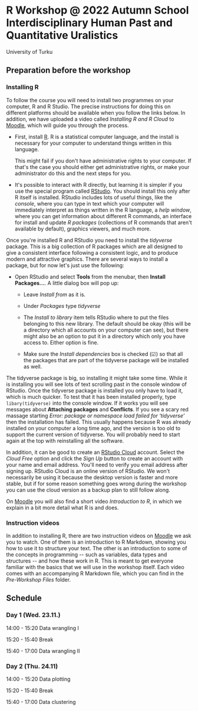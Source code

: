 # R Workshop @ 2022 Autumn School Interdisciplinary Human Past and Quantitative Uralistics

University of Turku 

## Preparation before the workshop

### Installing R

To follow the course you will need to install two programmes on your computer, R and R Studio. The precise instructions for doing this on different platforms should be available when you follow the links below. In addition, we have uploaded a video called *Installing R and R Cloud* to [Moodle](https://moodle.utu.fi/course/view.php?id=26175), which will guide you through the process.

- First, install [R](https://cloud.r-project.org/). R is a statistical computer language, and the install is necessary for your computer to understand things written in this language. 
  
  This might fail if you don't have administrative rights to your computer. If that's the case you should either get administrative rights, or make your administrator do this and the next steps for you.

- It's possible to interact with R directly, but learning it is simpler if you use the special program called [RStudio](https://www.rstudio.com/products/rstudio/download/#download). You should install this only after R itself is installed. RStudio includes lots of useful things, like the *console*, where you can type in text which your computer will immediately interpret as things written in the R language, a *help window*, where you can get information about different R commands, an interface for install and update *R packages* (collections of R commands that aren't available by default), graphics viewers, and much more.

Once you're installed R and RStudio you need to install the *tidyverse* package. This is a big collection of R packages which are all designed to give a consistent interface following a consistent logic, and to produce modern and attractive graphics. There are several ways to install a package, but for now let's just use the following:

- Open RStudio and select **Tools** from the menubar, then **Install 
  Packages...**. A little dialog box will pop up:

  * Leave *Install from* as it is.
  
  * Under *Packages* type *tidyverse*
  
  * The *Install to library* item tells RStudio where to put the files belonging to this new library. The default should be okay (this will be a directory which all accounts on your computer can see), but there might also be an option to put it in a directory which only you have access to. Either option is fine. 

  * Make sure the *Install dependencies* box is checked (☑︎) so that all the packages that are part of the tidyverse package will be installed as well.

The tidyverse package is big, so installing it might take some time. While it is installing you will see lots of text scrolling past in the console window of RStudio. Once the tidyverse package is installed you only have to load it, which is much quicker. To test that it has been installed properly, type `libary(tidyverse)` into the console window. If it works you will see messages about **Attaching packages** and **Conflicts**. If you see a scary red massage starting *Error: package or namespace load failed for ‘tidyverse’* then the installation has failed. This usually happens because R was already installed on your computer a long time ago, and the version is too old to support the current version of tidyverse. You will probably need to start again at the top with reinstalling all the software.

In addition, it can be good to create an [RStudio Cloud](https://rstudio.cloud/plans/free) account. Select the *Cloud Free* option and click the *Sign Up* button to create an account with your name and email address. You'll need to verify you email address after signing up. RStudio Cloud is an online version of RStudio. We won't necessarily be using it because the desktop version is faster and more stable, but if for some reason something goes wrong during the workshop you can use the cloud version as a backup plan to still follow along.

On [Moodle](https://moodle.utu.fi/course/view.php?id=26175) you will also find a short video *Introduction to R*, in which we explain in a bit more detail what R is and does.

### Instruction videos

In addition to installing R, there are two instruction videos on [Moodle](https://moodle.utu.fi/course/view.php?id=26175) we ask you to watch. One of them is an introduction to R Markdown, showing you how to use it to structure your text. The other is an introduction to some of the concepts in programming -- such as variables, data types and structures -- and how these work in R. This is meant to get everyone familiar with the basics that we will use in the workshop itself. Each video comes with an accompanying R Markdown file, which you can find in the *Pre-Workshop Files* folder.

## Schedule

### Day 1 (Wed. 23.11.)

14:00 - 15:20 Data wrangling I

15:20 - 15:40 Break

15:40 - 17:00 Data wrangling II

### Day 2 (Thu. 24.11)

14:00 - 15:20 Data plotting

15:20 - 15:40 Break

15:40 - 17:00 Data clustering
